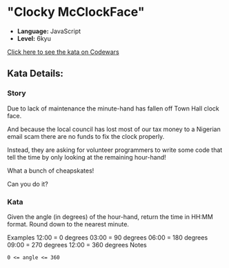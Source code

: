 # "Clocky McClockFace"

* **Language:** JavaScript
* **Level:**    6kyu

[Click here to see the kata on Codewars](https://www.codewars.com/kata/59752e1f064d1261cb0000ec)

## Kata Details:

### Story
Due to lack of maintenance the minute-hand has fallen off Town Hall clock face.

And because the local council has lost most of our tax money to a Nigerian email scam there are no funds to fix the clock properly.

Instead, they are asking for volunteer programmers to write some code that tell the time by only looking at the remaining hour-hand!

What a bunch of cheapskates!

Can you do it?

### Kata
Given the angle (in degrees) of the hour-hand, return the time in HH:MM format. Round down to the nearest minute.

Examples
12:00 = 0 degrees
03:00 = 90 degrees
06:00 = 180 degrees
09:00 = 270 degrees
12:00 = 360 degrees
Notes
```
0 <= angle <= 360
```